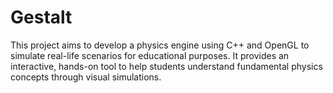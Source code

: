 # Gestalt
This project aims to develop a physics engine using C++ and OpenGL to simulate real-life scenarios for educational purposes. It provides an interactive, hands-on tool to help students understand fundamental physics concepts through visual simulations.
